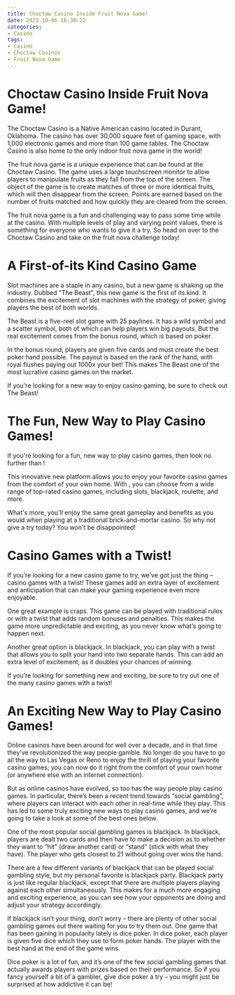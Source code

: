 ```yaml
---
title: Choctaw Casino Inside Fruit Nova Game!
date: 2022-10-06 16:38:22
categories:
- Casino
tags:
- Casino
- Choctaw Casinos
- Fruit Nova Game
---
```



#  Choctaw Casino Inside Fruit Nova Game!

The Choctaw Casino is a Native American casino located in Durant, Oklahoma. The casino has over 30,000 square feet of gaming space, with 1,000 electronic games and more than 100 game tables. The Choctaw Casino is also home to the only indoor fruit nova game in the world!

The fruit nova game is a unique experience that can be found at the Choctaw Casino. The game uses a large touchscreen monitor to allow players to manipulate fruits as they fall from the top of the screen. The object of the game is to create matches of three or more identical fruits, which will then disappear from the screen. Points are earned based on the number of fruits matched and how quickly they are cleared from the screen.

The fruit nova game is a fun and challenging way to pass some time while at the casino. With multiple levels of play and varying point values, there is something for everyone who wants to give it a try. So head on over to the Choctaw Casino and take on the fruit nova challenge today!

#  A First-of-its Kind Casino Game

Slot machines are a staple in any casino, but a new game is shaking up the industry. Dubbed "The Beast", this new game is the first of its kind. It combines the excitement of slot machines with the strategy of poker, giving players the best of both worlds.

The Beast is a five-reel slot game with 25 paylines. It has a wild symbol and a scatter symbol, both of which can help players win big payouts. But the real excitement comes from the bonus round, which is based on poker.

In the bonus round, players are given five cards and must create the best poker hand possible. The payout is based on the rank of the hand, with royal flushes paying out 1000x your bet! This makes The Beast one of the most lucrative casino games on the market.

If you're looking for a new way to enjoy casino gaming, be sure to check out The Beast!

#  The Fun, New Way to Play Casino Games!

If you're looking for a fun, new way to play casino games, then look no further than !

This innovative new platform allows you to enjoy your favorite casino games from the comfort of your own home. With , you can choose from a wide range of top-rated casino games, including slots, blackjack, roulette, and more.

What's more, you'll enjoy the same great gameplay and benefits as you would when playing at a traditional brick-and-mortar casino. So why not give a try today? You won't be disappointed!

#  Casino Games with a Twist!

If you’re looking for a new casino game to try, we’ve got just the thing – casino games with a twist! These games add an extra layer of excitement and anticipation that can make your gaming experience even more enjoyable.

One great example is craps. This game can be played with traditional rules or with a twist that adds random bonuses and penalties. This makes the game more unpredictable and exciting, as you never know what’s going to happen next.

Another great option is blackjack. In blackjack, you can play with a twist that allows you to split your hand into two separate hands. This can add an extra level of excitement, as it doubles your chances of winning.

If you’re looking for something new and exciting, be sure to try out one of the many casino games with a twist!

#  An Exciting New Way to Play Casino Games!

Online casinos have been around for well over a decade, and in that time they’ve revolutionized the way people gamble. No longer do you have to go all the way to Las Vegas or Reno to enjoy the thrill of playing your favorite casino games; you can now do it right from the comfort of your own home (or anywhere else with an internet connection).

But as online casinos have evolved, so too has the way people play casino games. In particular, there’s been a recent trend towards “social gambling”, where players can interact with each other in real-time while they play. This has led to some truly exciting new ways to play casino games, and we’re going to take a look at some of the best ones below.

One of the most popular social gambling games is blackjack. In blackjack, players are dealt two cards and then have to make a decision as to whether they want to “hit” (draw another card) or “stand” (stick with what they have). The player who gets closest to 21 without going over wins the hand.

There are a few different variants of blackjack that can be played social gambling style, but my personal favorite is blackjack party. Blackjack party is just like regular blackjack, except that there are multiple players playing against each other simultaneously. This makes for a much more engaging and exciting experience, as you can see how your opponents are doing and adjust your strategy accordingly.

If blackjack isn’t your thing, don’t worry – there are plenty of other social gambling games out there waiting for you to try them out. One game that has been gaining in popularity lately is dice poker. In dice poker, each player is given five dice which they use to form poker hands. The player with the best hand at the end of the game wins.

Dice poker is a lot of fun, and it’s one of the few social gambling games that actually awards players with prizes based on their performance. So if you fancy yourself a bit of a gambler, give dice poker a try – you might just be surprised at how addictive it can be!